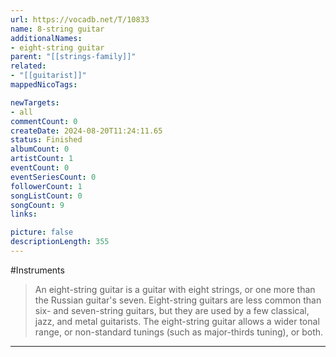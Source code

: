 ```yaml
---
url: https://vocadb.net/T/10833
name: 8-string guitar
additionalNames: 
- eight-string guitar
parent: "[[strings-family]]"
related:
- "[[guitarist]]"
mappedNicoTags:

newTargets:
- all
commentCount: 0
createDate: 2024-08-20T11:24:11.65
status: Finished
albumCount: 0
artistCount: 1
eventCount: 0
eventSeriesCount: 0
followerCount: 1
songListCount: 0
songCount: 9
links: 

picture: false
descriptionLength: 355
---
```


#Instruments

>An eight-string guitar is a guitar with eight strings, or one more than the Russian guitar's seven. Eight-string guitars are less common than six- and seven-string guitars, but they are used by a few classical, jazz, and metal guitarists. The eight-string guitar allows a wider tonal range, or non-standard tunings (such as major-thirds tuning), or both.

---

